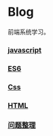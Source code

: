 # Blog
前端系统学习。

### [javascript](blog/javascript.md)

### [ES6](blog/es6.md)

### [Css](blog/css.md)

### [HTML](blog/html.md)

### [问题整理](blog/interview.md)

